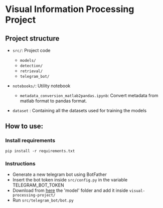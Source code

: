 # Visual Information Processing Project

## Project structure
- `src/`: Project code
  - `models/`
  - `detection/`
  - `retrieval/`
  - `telegram_bot/`
- `notebooks/`: Utility notebook
  - `metadata_conversion_matlab2pandas.ipynb`: Convert metadata from matlab format to pandas format.

- `dataset` : Containing all the datasets used for training the models


## How to use:

### Install requirements
```
pip install -r requirements.txt
```

### Instructions
- Generate a new telegram bot using BotFather
- Insert the bot token inside `src/config.py` in the variable TELEGRAM_BOT_TOKEN
- Download from <a href='https://drive.google.com/drive/folders/19HhDo2A6lWS1jTW4HlZMC3NFG6i2duyS?usp=sharing'>here</a> the 'model' folder and add it inside `visual-processing-project/`
- Run `src/telegram_bot/bot.py`

